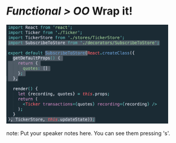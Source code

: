 # <em class="highlight">Functional > OO</em> Wrap it!

<img src="img/mixin-5.png" width="85%">

note:
    Put your speaker notes here.
    You can see them pressing 's'.
